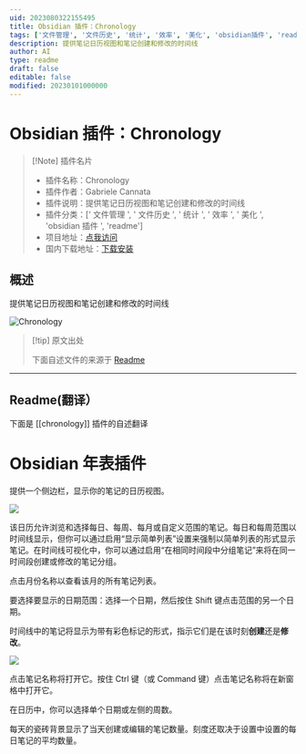 ```yaml
---
uid: 2023080322155495
title: Obsidian 插件：Chronology
tags: ['文件管理', '文件历史', '统计', '效率', '美化', 'obsidian插件', 'readme']
description: 提供笔记日历视图和笔记创建和修改的时间线
author: AI
type: readme
draft: false
editable: false
modified: 20230101000000
---
```


# Obsidian 插件：Chronology

> [!Note] 插件名片
> - 插件名称：Chronology
> - 插件作者：Gabriele Cannata
> - 插件说明：提供笔记日历视图和笔记创建和修改的时间线
> - 插件分类：[' 文件管理 ', ' 文件历史 ', ' 统计 ', ' 效率 ', ' 美化 ', 'obsidian 插件 ', 'readme']
> - 项目地址：[点我访问](https://github.com/Canna71/obsidian-chronology)
> - 国内下载地址：[下载安装](https://pkmer.cn/products/plugin/pluginMarket/?chronology)

## 概述

提供笔记日历视图和笔记创建和修改的时间线

![Chronology](https://cdn.pkmer.cn/covers/chronology.png!pkmer)

> [!tip] 原文出处
>
>下面自述文件的来源于 [Readme](https://ghproxy.net/https://raw.githubusercontent.com/Canna71/obsidian-chronology/master/README.md)
>

---

## Readme(翻译）

下面是 [[chronology]] 插件的自述翻译

# Obsidian 年表插件

提供一个侧边栏，显示你的笔记的日历视图。

![](media/demo.gif)

该日历允许浏览和选择每日、每周、每月或自定义范围的笔记。每日和每周范围以时间线显示，但你可以通过启用“显示简单列表”设置来强制以简单列表的形式显示笔记。在时间线可视化中，你可以通过启用“在相同时间段中分组笔记”来将在同一时间段创建或修改的笔记分组。

点击月份名称以查看该月的所有笔记列表。

要选择要显示的日期范围：选择一个日期，然后按住 Shift 键点击范围的另一个日期。

时间线中的笔记将显示为带有彩色标记的形式，指示它们是在该时刻**创建**还是**修改**。

![](media/example.png)

点击笔记名称将打开它。按住 Ctrl 键（或 Command 键）点击笔记名称将在新窗格中打开它。

在日历中，你可以选择单个日期或左侧的周数。

每天的瓷砖背景显示了当天创建或编辑的笔记数量。刻度还取决于设置中设置的每日笔记的平均数量。

